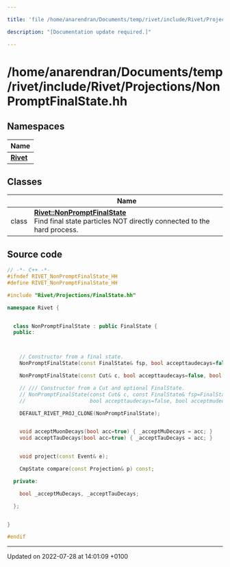 ```yaml
---

title: 'file /home/anarendran/Documents/temp/rivet/include/Rivet/Projections/NonPromptFinalState.hh'

description: "[Documentation update required.]"

---
```


# /home/anarendran/Documents/temp/rivet/include/Rivet/Projections/NonPromptFinalState.hh



## Namespaces

| Name           |
| -------------- |
| **[Rivet](http://example.org/namespaces/namespacerivet/)**  |

## Classes

|                | Name           |
| -------------- | -------------- |
| class | **[Rivet::NonPromptFinalState](http://example.org/classes/classrivet_1_1nonpromptfinalstate/)** <br>Find final state particles NOT directly connected to the hard process.  |




## Source code

```cpp
// -*- C++ -*-
#ifndef RIVET_NonPromptFinalState_HH
#define RIVET_NonPromptFinalState_HH

#include "Rivet/Projections/FinalState.hh"

namespace Rivet {


  class NonPromptFinalState : public FinalState {
  public:



    // Constructor from a final state.
    NonPromptFinalState(const FinalState& fsp, bool accepttaudecays=false, bool acceptmudecays=false);

    NonPromptFinalState(const Cut& c, bool accepttaudecays=false, bool acceptmudecays=false);

    // /// Constructor from a Cut and optional FinalState.
    // NonPromptFinalState(const Cut& c, const FinalState& fsp=FinalState(),
    //                     bool accepttaudecays=false, bool acceptmudecays=false);

    DEFAULT_RIVET_PROJ_CLONE(NonPromptFinalState);


    void acceptMuonDecays(bool acc=true) { _acceptMuDecays = acc; }
    void acceptTauDecays(bool acc=true) { _acceptTauDecays = acc; }


    void project(const Event& e);

    CmpState compare(const Projection& p) const;

  private:

    bool _acceptMuDecays, _acceptTauDecays;

  };


}

#endif
```


-------------------------------

Updated on 2022-07-28 at 14:01:09 +0100
